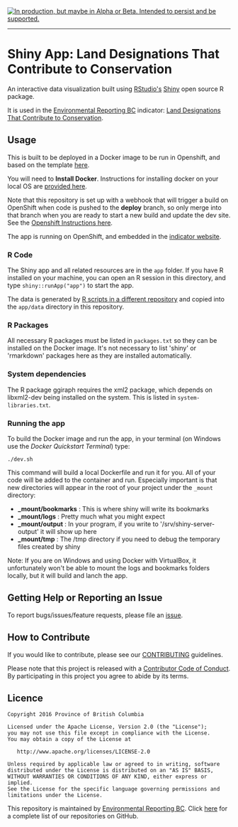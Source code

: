<div id="devex-badge"><a rel="Delivery" href="https://github.com/BCDevExchange/docs/blob/master/discussion/projectstates.md"><img alt="In production, but maybe in Alpha or Beta. Intended to persist and be supported." style="border-width:0" src="https://assets.bcdevexchange.org/images/badges/delivery.svg" title="In production, but maybe in Alpha or Beta. Intended to persist and be supported." /></a></div>

---

# Shiny App: Land Designations That Contribute to Conservation

An interactive data visualization built using [RStudio's](https://www.rstudio.com/)
[Shiny](https://www.rstudio.com/products/shiny/) open source R package. 

It is used in the [Environmental Reporting BC](https://www2.gov.bc.ca/gov/content?id=FF80E0B985F245CEA62808414D78C41B) indicator: 
[Land Designations That Contribute to Conservation](http://www.env.gov.bc.ca/soe/indicators/land/land-designations.html).

## Usage

This is built to be deployed in a Docker image to be run in Openshift, and based 
on the template [here](https://github.com/bcgov/simple-R-shiny).

You will need to **Install Docker**. Instructions for installing docker on your 
local OS are [provided here](https://docs.docker.com/engine/installation/ "Yeah! Install Docker").

Note that this repository is set up with a webhook that will trigger a build on 
OpenShift when code is pushed to the **deploy** branch, so only merge into that 
branch when you are ready to start a new build and update the dev
site. See the [Openshift Instructions here](OpenShift/Templates/).

The app is running on OpenShift, and embedded in the [indicator website](http://www.env.gov.bc.ca/soe/indicators/land/land-designations.html).

### R Code

The Shiny app and all related resources are in the `app` folder. If you have R 
installed on your machine, you can open an R session in this directory, and 
type `shiny::runApp("app")` to start the app.

The data is generated by [R scripts in a different repository](https://github.com/bcgov/land-designations-indicator) and copied into the `app/data` directory in this repository.

### R Packages

All necessary R packages must be listed in `packages.txt` so they can be 
installed on the Docker image. It's not necessary to list 'shiny' or 'rmarkdown' packages
here as they are installed automatically.

### System dependencies

The R package ggiraph requires the xml2 package, which depends on libxml2-dev 
being installed on the system. This is listed in `system-libraries.txt`.

### Running the app

To build the Docker image and run the app, in your terminal (on Windows use the
*Docker Quickstart Terminal*) type:

```
./dev.sh
```

This command will build a local Dockerfile and run it for you.  All of your code will be added to the container and run.  Especially important is that new directories
will appear in the root of your project under the `_mount` directory:

- **_mount/bookmarks** : This is where shiny will write its bookmarks
- **_mount/logs**      : Pretty much what you  might expect
- **_mount/output**    : In your program, if you write to '/srv/shiny-server-output' it will show up here
- **_mount/tmp**       : The /tmp directory if you need to debug the temporary files created by shiny

Note: If you are on Windows and using Docker with VirtualBox, it unfortunately 
won't be able to mount the logs and bookmarks folders locally, but it will build 
and lanch the app.

## Getting Help or Reporting an Issue

To report bugs/issues/feature requests, please file an [issue](https://github.com/bcgov-c/land-designations-shinyapp/issues/).

## How to Contribute

If you would like to contribute, please see our [CONTRIBUTING](CONTRIBUTING.md) guidelines.

Please note that this project is released with a [Contributor Code of Conduct](CODE_OF_CONDUCT.md). By participating in this project you agree to abide by its terms.

## Licence

    Copyright 2016 Province of British Columbia

    Licensed under the Apache License, Version 2.0 (the "License");
    you may not use this file except in compliance with the License.
    You may obtain a copy of the License at 

       http://www.apache.org/licenses/LICENSE-2.0

    Unless required by applicable law or agreed to in writing, software
    distributed under the License is distributed on an "AS IS" BASIS,
    WITHOUT WARRANTIES OR CONDITIONS OF ANY KIND, either express or implied.
    See the License for the specific language governing permissions and
    limitations under the License.


This repository is maintained by [Environmental Reporting BC](http://www2.gov.bc.ca/gov/content?id=FF80E0B985F245CEA62808414D78C41B). Click [here](https://github.com/bcgov/EnvReportBC-RepoList) for a complete list of our repositories on GitHub.
